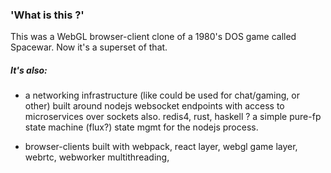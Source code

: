 


### 'What is this ?'


This was a WebGL browser-client clone of a 1980's DOS game called Spacewar.  Now it's a superset of that.


##### It's also:

-  a networking infrastructure (like could be used for chat/gaming, or other) built around nodejs websocket endpoints with access to microservices over sockets also.  redis4, rust, haskell ?  a simple pure-fp state machine (flux?) state mgmt for the nodejs process.

- browser-clients built with webpack, react layer, webgl game layer, webrtc, webworker multithreading,
